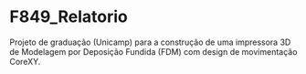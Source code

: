 # F849_Relatorio
Projeto de graduação (Unicamp) para a construção de uma impressora 3D de Modelagem por Deposição Fundida (FDM) com design de movimentação CoreXY.
